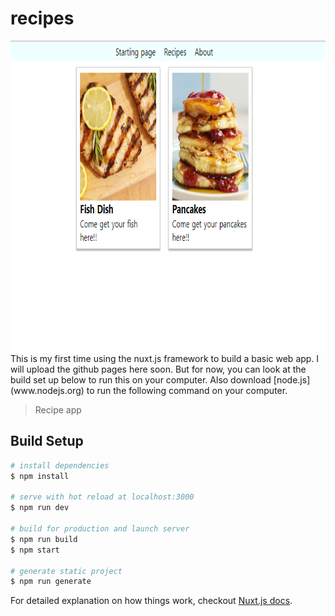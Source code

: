 # recipes

<img align="center" width="1000" height="500" src="front.PNG" alt="Front view of the software" />
This is my first time using the nuxt.js framework to build a basic web app. I will upload the github pages here soon. But for now, you can look at the build set up below to run this on your computer. Also download [node.js](www.nodejs.org) to run the following command on your computer.

> Recipe app

## Build Setup

``` bash
# install dependencies
$ npm install

# serve with hot reload at localhost:3000
$ npm run dev

# build for production and launch server
$ npm run build
$ npm start

# generate static project
$ npm run generate
```

For detailed explanation on how things work, checkout [Nuxt.js docs](https://nuxtjs.org).
